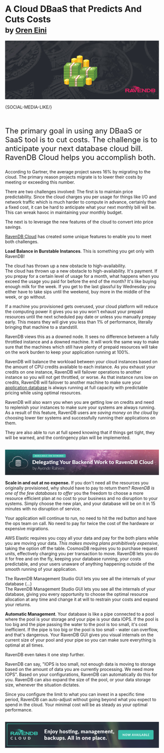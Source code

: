 # A Cloud DBaaS that Predicts And Cuts Costs<br/><small>by <a href="mailto:ayende@hibernatingrhinos.com">Oren Eini</a></small>

![How RavenDB Cloud DBaaS Bolsters Your Price Predictability](images/how-ravendb-cloud-dbaas-bolsters-your-price-predictability.jpg)

{SOCIAL-MEDIA-LIKE/}

<br/>

<p class="lead" style="font-size: 24px;">The primary goal in using any DBaaS or SaaS tool is to cut costs. The challenge is to anticipate your next database cloud bill. RavenDB Cloud helps you accomplish both.</p>

According to Gartner, the average project saves 16% by migrating to the cloud. The primary reason projects migrate is to lower their costs by meeting or exceeding this number.

There are two challenges involved: The first is to maintain price predictability. Since the cloud charges you per usage for things like I/O and network traffic which is much harder to compute in advance, certainly than a fixed cost, it can be hard to anticipate what your next monthly bill will be. This can wreak havoc in maintaining your monthly budget.

The next is to leverage the new features of the cloud to convert into price savings.

<a href="https://cloud.ravendb.net" target="_blank">RavenDB Cloud</a> has created some unique features to enable you to meet both challenges.

**Load Balance in Burstable Instances**. This is something you get only with RavenDB!
<div class="pull-left margin-right">
  <div class="quote-textbox-left">
    The cloud has thrown up a new obstacle to high-availability.
  </div>
</div>
The cloud has thrown up a new obstacle to high-availability. It's payment. If you prepay for a certain level of usage for a month, what happens when you exceed the usage you paid for before the end of the month? It's like buying enough milk for the week. If you get to the last glassful by Wednesday you either have to take sips until the weekend, buy more in the middle of the week, or go without.

If a machine you provisioned gets overused, your cloud platform will reduce the computing power it gives you so you won't exhaust your prepaid resources until the next scheduled pay date or unless you manually prepay early. This means they will give you less than 1% of performance, literally bringing that machine to a standstill.

RavenDB views this as a downed node. It sees no difference between a fully throttled instance and a downed machine. It will work the same way to make sure that the machines which still have plenty of prepaid resources will take on the work burden to keep your application running at 100%.

RavenDB will balance the workload between your cloud instances based on the amount of CPU credits available to each instance. As you exhaust your credits on one instance, RavenDB will failover operations to another instance so you will not get throttled, or worse. As that instance runs low on credits, RavenDB will failover to another machine to make sure your <a href="https://ravendb.net/articles/nosql-database-for-digital-banking-applications">application database</a> is always running at full capacity with predictable pricing while using optimal resources.

RavenDB will also warn you when you are getting low on credits and need to replenish your instances to make sure your systems are always running. As a result of this feature, RavenDB users are *saving money on the cloud* by choosing lower tier systems and successfully running their applications on them.

They are also able to run at full speed knowing that if things get tight, they will be warned, and the contingency plan will be implemented.

<br/>
<a href="https://ravendb.net/learn/webinars/delegating-your-backend-work-to-ravendb-cloud-dbaas"><img src="images/delegating-your-backend-work-to-ravendb-cloud.png" class="img-responsive"/></a>
<br/>

**Scale in and out at no expense.** If you don't need all the resources you originally provisioned, why should have to pay to return them? *RavenDB is one of the few databases to offer* you the freedom to choose a more resource efficient plan at no cost to your business and no disruption to your systems. Simply choose the new plan, and your database will be on it in 15 minutes with no disruption of service.

Your application will continue to run, no need to hit the red button and have the ops team on call. No need to pay for twice the cost of the hardware or expensive migrations.

AWS Elastic requires you copy all your data and pay for the both plans while you are moving your data. *This makes moving plans prohibitively expensive*, taking the option off the table. CosmosDB requires you to purchase request units, effectively charging you per transaction to move. RavenDB lets you do it for free and on the fly, keeping your database running, your costs predictable, and your users unaware of anything happening outside of the smooth running of your application.
<div class="pull-right margin-left">
  <div class="quote-textbox-right">
    The RavenDB Management Studio GUI lets you see all the internals of your database (...)
  </div>
</div>
The RavenDB Management Studio GUI lets you see all the internals of your database, giving you every opportunity to choose the optimal resource allocation at any time and change it at will to restrain your costs and expand your returns.

**Automatic Management**. Your database is like a pipe connected to a pool where the pool is your storage and your pipe is your data IOPS. If the pool is too big and the pipe passing the water to the pool is too small, it's cost inefficient. If the pipe is too big or the pool is too small - water can overflow, and that's dangerous. Your RavenDB GUI gives you visual internals on the current size of your pool and your pipe so you can make sure everything is optimal at all times.

RavenDB even takes it one step further.

RavenDB can say, "IOPS is too small, not enough data is moving to storage based on the amount of data you are currently processing. We need more IOPS". Based on your configurations, RavenDB can automatically do this for you. RavenDB can also expand the size of the pool, or your data storage size, whenever the situation dictates.

Since you configure the limit to what you can invest in a specific time period, RavenDB can auto-adjust without going beyond what you expect to spend in the cloud. Your minimal cost will be as steady as your optimal performance.

<br/>
<a href="https://cloud.ravendb.net" target="_blank"><img src="images/ravendb-cloud.png" class="img-responsive"/></a>